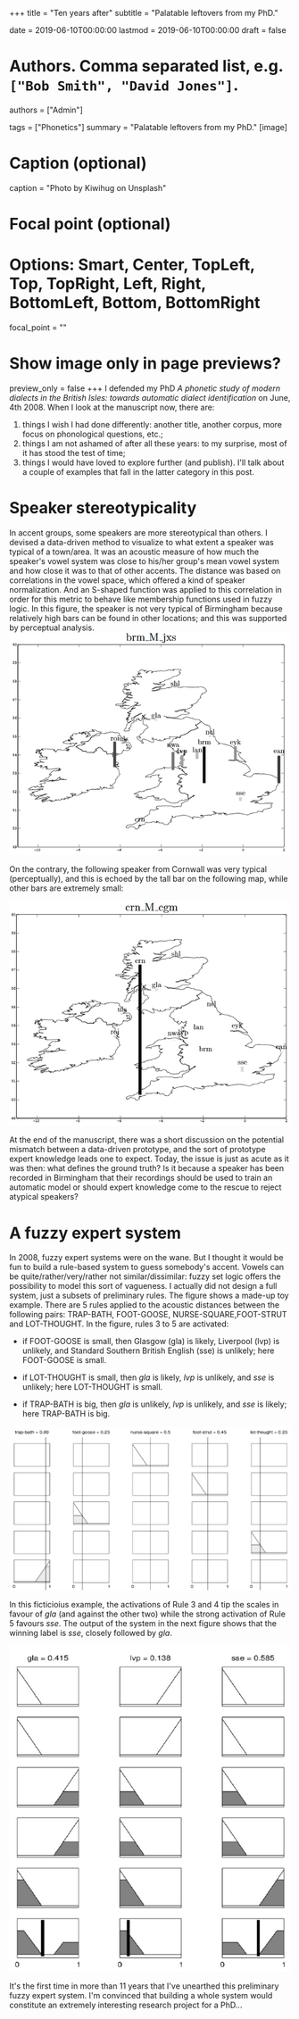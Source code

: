 +++
title = "Ten years after"
subtitle = "Palatable leftovers from my PhD."

date = 2019-06-10T00:00:00
lastmod = 2019-06-10T00:00:00
draft = false

# Authors. Comma separated list, e.g. `["Bob Smith", "David Jones"]`.
authors = ["Admin"]

tags = ["Phonetics"]
summary = "Palatable leftovers from my PhD."
[image]
  # Caption (optional)
  caption = "Photo by Kiwihug on Unsplash"

  # Focal point (optional)
  # Options: Smart, Center, TopLeft, Top, TopRight, Left, Right, BottomLeft, Bottom, BottomRight
  focal_point = ""

  # Show image only in page previews?
  preview_only = false
+++
I defended my PhD  *A phonetic study of modern dialects in the British Isles: towards automatic dialect identification* on June, 4th 2008. When I look at the manuscript now, there are:

1. things I wish I had done differently: another title, another corpus, more focus on phonological questions, etc.;
2. things I am not ashamed of after all these years: to my surprise, most of it has stood the test of time;
3. things I would have loved to explore further (and publish). I'll talk about a couple of examples that fall in the latter category in this post.

# Speaker stereotypicality
In accent groups, some speakers are more stereotypical than others. I devised a data-driven method to visualize to what extent a speaker was typical of a town/area. It was an acoustic measure of how much the speaker's vowel system was close to his/her group's mean vowel system and how close it was to that of other accents. The distance was based on correlations in the vowel space, which offered a kind of speaker normalization. And an S-shaped function was applied to this correlation in order for this metric to behave like membership functions used in fuzzy logic. In this figure, the speaker is not very typical of Birmingham because relatively high bars can be found in other locations; and this was supported by perceptual analysis. 
![stereotypical](brmBadSpk.png)

On the contrary, the following speaker from Cornwall was very typical (perceptually), and this is echoed by the tall bar on the following map, while other bars are extremely small:

![stereotypical](crnGoodSpk.png)

At the end of the manuscript, there was a short discussion on the potential mismatch between a data-driven prototype, and the sort of prototype expert knowledge leads one to expect. Today, the issue is just as acute as it was then: what defines the ground truth? Is it because a speaker has been recorded in Birmingham that their recordings should be used to train an automatic model or should expert knowledge come to the rescue to reject atypical speakers? 

# A fuzzy expert system

In 2008, fuzzy expert systems were on the wane. But I thought it would be fun to build a rule-based system to guess somebody's accent. Vowels can be quite/rather/very/rather not similar/dissimilar: fuzzy set logic offers the possibility to model this sort of vagueness. I actually did not design a full system, just a subsets of preliminary rules. The figure shows a made-up toy example. There are 5 rules applied to the acoustic distances between the following pairs: TRAP-BATH, FOOT-GOOSE, NURSE-SQUARE,FOOT-STRUT and LOT-THOUGHT. In the figure, rules 3 to 5 are activated:

* if FOOT-GOOSE is small, then Glasgow (gla) is likely, Liverpool (lvp) is unlikely, and Standard Southern British English (sse) is unlikely; here FOOT-GOOSE is small. 

* if LOT-THOUGHT is small, then *gla* is likely, *lvp* is unlikely, and *sse* is unlikely; here LOT-THOUGHT is small.


* if TRAP-BATH is big, then *gla* is unlikely, *lvp* is unlikely, and *sse* is likely; here TRAP-BATH is big. 


![fuzzy](fuzzyRules.png)

In this ficticioius example, the activations of Rule 3 and 4 tip the scales in favour of *gla* (and against the other two) while the strong activation of Rule 5 favours *sse*. The output of the system in the next figure shows that the winning label is *sse*, closely followed by *gla*. 

![fuzzy](fuzzyOutput.png)

It's the first time in more than 11 years that I've unearthed this preliminary fuzzy expert system. I'm convinced that building a whole system would constitute an extremely interesting research project for a PhD...










